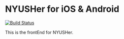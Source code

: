 # NYUSHer for iOS & Android

[![Build Status](https://travis-ci.org/NYUSHer/frontend.svg?branch=master)](https://travis-ci.org/NYUSHer/frontend) 

This is the frontEnd for NYUSHer.
